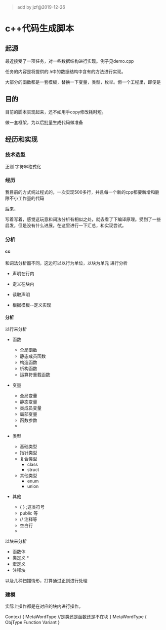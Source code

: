 >add by jzf@2019-12-26

# c++代码生成脚本

## 起源

最近接受了一项任务，对一些数据结构进行实现。例子见demo.cpp

任务的内容是将提供的.h中的数据结构中含有的方法进行实现。 

大部分的函数都是一套模板，替换一下变量，类型，枚举。但一个工程里，即便是

## 目的

目前的脚本实现起来，还不如用手copy修改耗时短。

做一套框架，为以后批量生成代码做准备

## 经历和实现

### 技术选型

正则
字符串格式化

### 经历

我目前的方式纯过程式的，一次实现500多行，并且每一个新的cpp都要新增和删除不小工作量的代码

后来，

写着写着，感觉这玩意和词法分析有相似之处，就去看了下编译原理。受到了一些启发，但是没有什么进展，在这里进行一下汇总，和实现尝试。

### 分析
#### cc
和词法分析器不同，这边可以以行为单位，以块为单元 进行分析
* 声明在行内
* 定义在块内

* 读取声明

* 根据模板--定义实现

#### 



#### 分析
以行来分析

* 函数
    * 全局函数
    * 静态成员函数
    * 构造函数
    * 析构函数
    * 运算符重载函数
* 变量
    * 全局变量
    * 静态变量
    * 类成员变量
    * 局部变量
    * 函数参数
    * 

* 类型
    * 基础类型
    * 指针类型
    * 复合类型
        * class
        * struct
    * 其他类型
        * enum
        * union
* 其他
    * { } ;这类符号
    * public 等
    * // 注释等
    * 空白行
    * 

以块来分析

* 函数体
* 类定义
    * 
* 宏定义
* 注释块

以及几种扫描情形，打算通过正则进行处理
### 建模

实际上操作都是在对应的块内进行操作。

Context
{
    MetaWordType //是类还是函数还是不在块
}
MetaWordType
{
    ObjType
    Function
    Variant
}





